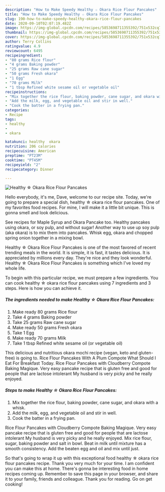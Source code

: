 ```yaml
---
description: "How to Make Speedy Healthy ☆ Okara Rice Flour Pancakes"
title: "How to Make Speedy Healthy ☆ Okara Rice Flour Pancakes"
slug: 190-how-to-make-speedy-healthy-okara-rice-flour-pancakes
date: 2020-09-10T02:07:19.482Z
image: https://img-global.cpcdn.com/recipes/5853698711355392/751x532cq70/healthy-☆-okara-rice-flour-pancakes-recipe-main-photo.jpg
thumbnail: https://img-global.cpcdn.com/recipes/5853698711355392/751x532cq70/healthy-☆-okara-rice-flour-pancakes-recipe-main-photo.jpg
cover: https://img-global.cpcdn.com/recipes/5853698711355392/751x532cq70/healthy-☆-okara-rice-flour-pancakes-recipe-main-photo.jpg
author: Terry Collins
ratingvalue: 4.9
reviewcount: 6495
recipeingredient:
- "80 grams Rice flour"
- "4 grams Baking powder"
- "25 grams Raw cane sugar"
- "50 grams Fresh okara"
- "1 Egg"
- "70 grams Milk"
- "1 tbsp Refined white sesame oil or vegetable oil"
recipeinstructions:
- "Mix together the rice flour, baking powder, cane sugar, and okara with a whisk."
- "Add the milk, egg, and vegetable oil and stir in well."
- "Cook the batter in a frying pan."
categories:
- Recipe
tags:
- healthy
- 
- okara

katakunci: healthy  okara 
nutrition: 206 calories
recipecuisine: American
preptime: "PT23M"
cooktime: "PT45M"
recipeyield: "2"
recipecategory: Dinner

---
```



![Healthy ☆ Okara Rice Flour Pancakes](https://img-global.cpcdn.com/recipes/5853698711355392/751x532cq70/healthy-☆-okara-rice-flour-pancakes-recipe-main-photo.jpg)

Hello everybody, it's me, Dave, welcome to our recipe site. Today, we're going to prepare a special dish, healthy ☆ okara rice flour pancakes. One of my favorites food recipes. For mine, I will make it a little bit unique. This is gonna smell and look delicious.

See recipes for Maple Syrup and Okara Pancake too. Healthy pancakes using okara, or soy pulp, and without sugar! Another way to use up soy pulp (aka okara) is to mix them into pancakes. Whisk egg, okara and chopped spring onion together in a mixing bowl.

Healthy ☆ Okara Rice Flour Pancakes is one of the most favored of recent trending meals in the world. It is simple, it is fast, it tastes delicious. It is appreciated by millions every day. They're nice and they look wonderful. Healthy ☆ Okara Rice Flour Pancakes is something which I've loved my whole life.


To begin with this particular recipe, we must prepare a few ingredients. You can cook healthy ☆ okara rice flour pancakes using 7 ingredients and 3 steps. Here is how you can achieve it.

<!--inarticleads1-->

##### The ingredients needed to make Healthy ☆ Okara Rice Flour Pancakes:

1. Make ready 80 grams Rice flour
1. Take 4 grams Baking powder
1. Take 25 grams Raw cane sugar
1. Make ready 50 grams Fresh okara
1. Take 1 Egg
1. Make ready 70 grams Milk
1. Take 1 tbsp Refined white sesame oil (or vegetable oil)


This delicious and nutritious okara mochi recipe (vegan, keto and gluten-free) is going to. Rice Flour Pancakes With A Plum Compote What Should I Eat For Breakfast Today. Rice Flour Pancakes with Cloudberry Compote Baking Magique. Very easy pancake recipe that is gluten free and good for people that are lactose intolerant My husband is very picky and he really enjoyed. 

<!--inarticleads2-->

##### Steps to make Healthy ☆ Okara Rice Flour Pancakes:

1. Mix together the rice flour, baking powder, cane sugar, and okara with a whisk.
1. Add the milk, egg, and vegetable oil and stir in well.
1. Cook the batter in a frying pan.


Rice Flour Pancakes with Cloudberry Compote Baking Magique. Very easy pancake recipe that is gluten free and good for people that are lactose intolerant My husband is very picky and he really enjoyed. Mix rice flour, sugar, baking powder and salt in bowl. Beat in milk until mixture has a smooth consistency. Add the beaten egg and oil and mix until just. 

So that's going to wrap it up with this exceptional food healthy ☆ okara rice flour pancakes recipe. Thank you very much for your time. I am confident you can make this at home. There's gonna be interesting food in home recipes coming up. Remember to save this page in your browser, and share it to your family, friends and colleague. Thank you for reading. Go on get cooking!
